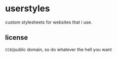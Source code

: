 # userstyles
custom stylesheets for websites that i use.

## license
`CC0`/public domain, so do whatever the hell you want
